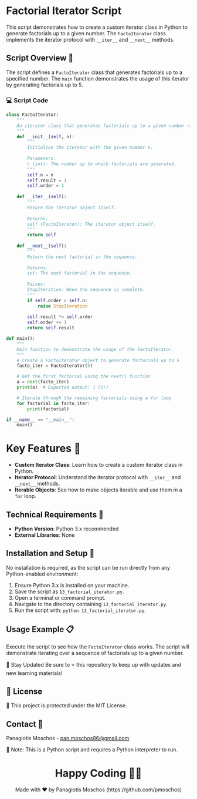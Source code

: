 # Factorial Iterator Script

This script demonstrates how to create a custom iterator class in Python to generate factorials up to a given number. The `FactoIterator` class implements the iterator protocol with `__iter__` and `__next__` methods.

## Script Overview 📘

The script defines a `FactoIterator` class that generates factorials up to a specified number. The `main` function demonstrates the usage of this iterator by generating factorials up to 5.

### :computer: Script Code

```python
class FactoIterator:
    """
    An iterator class that generates factorials up to a given number n.
    """
    def __init__(self, n):
        """
        Initialize the iterator with the given number n.
        
        Parameters:
        n (int): The number up to which factorials are generated.
        """
        self.n = n
        self.result = 1
        self.order = 1
    
    def __iter__(self):
        """
        Return the iterator object itself.
        
        Returns:
        self (FactoIterator): The iterator object itself.
        """
        return self
    
    def __next__(self):
        """
        Return the next factorial in the sequence.
        
        Returns:
        int: The next factorial in the sequence.
        
        Raises:
        StopIteration: When the sequence is complete.
        """
        if self.order > self.n:
            raise StopIteration
        
        self.result *= self.order
        self.order += 1
        return self.result

def main():
    """
    Main function to demonstrate the usage of the FactoIterator.
    """
    # Create a FactoIterator object to generate factorials up to 5
    facto_iter = FactoIterator(5)

    # Get the first factorial using the next() function
    a = next(facto_iter)
    print(a)  # Expected output: 1 (1!)

    # Iterate through the remaining factorials using a for loop
    for factorial in facto_iter:
        print(factorial)

if __name__ == "__main__":
    main()
```

# Key Features 🌟
- **Custom Iterator Class**: Learn how to create a custom iterator class in Python.
- **Iterator Protocol**: Understand the iterator protocol with `__iter__` and `__next__` methods.
- **Iterable Objects**: See how to make objects iterable and use them in a `for` loop.

## Technical Requirements 🔧
- **Python Version**: Python 3.x recommended
- **External Libraries**: None

## Installation and Setup 🚀
No installation is required, as the script can be run directly from any Python-enabled environment:

1. Ensure Python 3.x is installed on your machine.
2. Save the script as `13_factorial_iterator.py`.
3. Open a terminal or command prompt.
4. Navigate to the directory containing `13_factorial_iterator.py`.
5. Run the script with: `python 13_factorial_iterator.py`.

## Usage Example 📋
Execute the script to see how the `FactoIterator` class works. The script will demonstrate iterating over a sequence of factorials up to a given number.

📢 Stay Updated
Be sure to ⭐ this repository to keep up with updates and new learning materials!

## 📄 License
🔐 This project is protected under the MIT License.

## Contact 📧
Panagiotis Moschos - pan.moschos86@gmail.com

🔗 Note: This is a Python script and requires a Python interpreter to run.

<h1 align="center">Happy Coding 👨‍💻</h1>
<p align="center">
  Made with ❤️ by Panagiotis Moschos (https://github.com/pmoschos)
</p>
